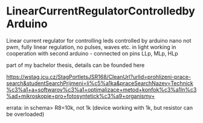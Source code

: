 # LinearCurrentRegulatorControlledbyArduino
Linear current regulator for controlling leds controlled by arduino nano
not pwm, fully linear regulation, no pulses, waves etc. in light
working in cooperation with second arduino - connected on pins LLp, MLp, HLp

part of my bachelor thesis, details can be founded here

https://wstag.jcu.cz/StagPortletsJSR168/CleanUrl?urlid=prohlizeni-prace-search&studentSearchPrijmeni=li%c5%a1ka&praceSearchNazev=Technick%c3%a1+a+softwarov%c3%a1+optimalizace+metod+konfok%c3%a1ln%c3%ad+mikroskopie+pro+fotosyntetick%c3%a9+organismy+





errata: in schema> R8=10k, not 1k
(device working with 1k, but resistor can be overloaded)